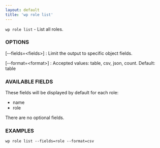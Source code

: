 ```yaml
---
layout: default
title: 'wp role list'
---
```


`wp role list` - List all roles.

### OPTIONS

[\--fields=&lt;fields&gt;]
: Limit the output to specific object fields.

[\--format=&lt;format&gt;]
: Accepted values: table, csv, json, count. Default: table

### AVAILABLE FIELDS

These fields will be displayed by default for each role:

* name
* role

There are no optional fields.

### EXAMPLES

    wp role list --fields=role --format=csv

